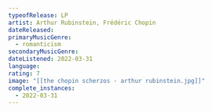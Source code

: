 ```yaml
---
typeofRelease: LP
artist: Arthur Rubinstein, Frédéric Chopin
dateReleased:
primaryMusicGenre:
  - romanticism
secondaryMusicGenre:
dateListened: 2022-03-31
language:
rating: 7
image: "[[the chopin scherzos - arthur rubinstein.jpg]]"
complete_instances:
  - 2022-03-31
---
```

